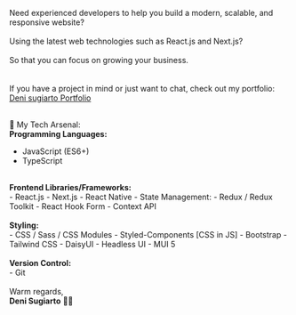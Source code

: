 
Need experienced developers to help you build a modern, scalable, and responsive website? <br/><br/>
Using the latest web technologies such as React.js and Next.js?  <br/><br/>
So that you can focus on growing your business. <br/><br/><br/>
If you have a project in mind or just want to chat, check out my portfolio: <br/>
[Deni sugiarto Portfolio](https://denisugiarto.my.id/)<br/><br/>

  🚀 My Tech Arsenal: <br/>
<b>Programming Languages:</b>
- JavaScript (ES6+)
- TypeScript

<br/>
<b>Frontend Libraries/Frameworks:</b><br/>
- React.js
- Next.js
- React Native
- State Management:
- Redux / Redux Toolkit
- React Hook Form
- Context API
<br/><br/>
<b>Styling:</b><br/>
- CSS / Sass / CSS Modules
- Styled-Components [CSS in JS]
- Bootstrap
- Tailwind CSS
- DaisyUI
- Headless UI
- MUI 5
<br/><br/>
<b>Version Control:</b><br/>
- Git
<br/><br/>
Warm regards,<br/>
<b>Deni Sugiarto</b> 🌱✨
<b>
